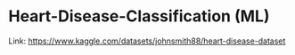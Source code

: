 # Heart-Disease-Classification (ML)


Link: https://www.kaggle.com/datasets/johnsmith88/heart-disease-dataset
